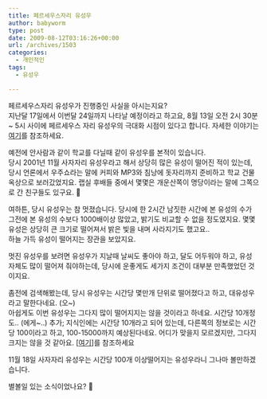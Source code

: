 ```yaml
---
title: 페르세우스자리 유성우
author: babyworm
type: post
date: 2009-08-12T03:16:26+00:00
url: /archives/1503
categories:
  - 개인적인
tags:
  - 유성우

---
```

페르세우스자리 유성우가 진행중인 사실을 아시는지요?  
지난달 17일에서 이번달 24일까지 나타날 예정이라고 하고요, 8월 13일 오전 2시 30분 ~ 5시 사이에 페르세우스 자리 유성우의 극대화 시점이 있다고 합니다. 자세한 이야기는 <a href="http://houdaiyama.egloos.com/4481756" target="_blank">여기</a>를 참조하세요. 

예전에 안사람과 같이 학교를 다닐때 같이 유성우를 본적이 있습니다.  
당시 2001년 11월 사자자리 유성우라고 해서 상당히 많은 유성이 떨어진 적이 있는데, 당시 언론에서 우주쇼라는 말에 커피와 MP3와 침낭에 돗자리까지 준비하고 학교 건물 옥상으로 보러갔었지요. 랩실 후배들 중에서 몇몇은 개운산쪽이 명당이라는 말에 그쪽으로 간 친구들도 있구요. 🙂

여하튼, 당시 유성우는 참 멋졌습니다. 당시에 한 2시간 남짓한 시간에 본 유성의 수가 그전에 본 유성의 수보다 1000배이상 많았고, 밝기도 비교할 수 없을 정도였지요. 몇몇 유성은 상당히 큰 크기로 떨어져서 밝은 빛을 내며 사라지기도 했고요..  
하늘 가득 유성이 떨어지는 장관을 보았지요. 

멋진 유성우를 보려면 유성우가 지날때 날씨도 좋아야 하고, 달도 어두워야 하고, 유성 자체도 많이 떨어져 줘야하는데, 당시에 운좋게도 세가지 조건이 대부분 만족했었던 것이지요. 

좀전에 검색해봤는데, 당시 유성우는 시간당 몇만개 단위로 떨어졌다고 하고, 대유성우라고 말한다네요. (오~)  
아쉽게도 이번 유성우는 그다지 많이 떨어지지는 않을 것이라고 하네요. 시간당 10개정도.. (에게~..) 추가; 지식인에는 시간당 10개라고 되어 있는데, 다른쪽의 정보로는 시간당 100이라고 하고, 100-15000까지 예상된다네요. 어디가 맞을지 모르겠지만, 그다지 크지는 않을 것 같아요. [<a href="http://starfield.tistory.com/831" target="_blank">여기</a>]를 참조하세요

11월 18일 사자자리 유성우는 시간당 100개 이상떨어지는 유성우라니 그나마 볼만하겠습니다. 

별볼일 있는 소식이었나요? 🙂